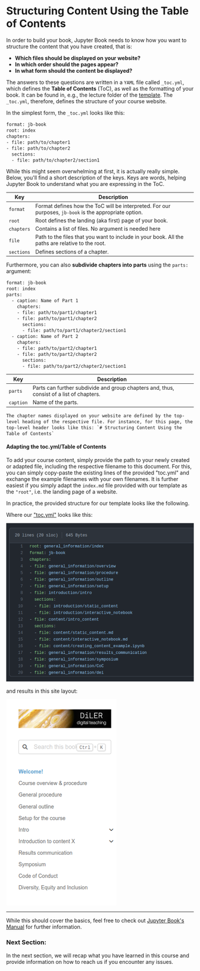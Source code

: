 # Structuring Content Using the Table of Contents

In order to build your book, Jupyter Book needs to know how you want to structure the content that you have created, that is: 

* **Which files should be displayed on your website?**
* **In which order should the pages appear?**
* **In what form should the content be displayed?**

The answers to these questions are written in a `YAML` file called `_toc.yml`, which defines the **Table of Contents** (ToC), as well as the formatting of your book. It can be found in, e.g., the lecture folder of the [template](https://github.com/DiLER-Digitell/course-template). The `_toc.yml`, therefore, defines the structure of your course website. 

In the simplest form, the `_toc.yml` looks like this:

```
format: jb-book
root: index
chapters:
- file: path/to/chapter1
- file: path/to/chapter2
  sections:
  - file: path/to/chapter2/section1
```

While this might seem overwhelming at first, it is actually really simple. Below, you'll find a short description of the keys. Keys are words, helping Jupyter Book to understand what you are expressing in the ToC.

|Key|Description|
|---|---|
|`format`|Format defines how the ToC will be interpreted. For our purposes, `jb-book` is the appropriate option.|
|`root`|Root defines the landing (aka first) page of your book.|
|`chapters`|Contains a list of files. No argument is needed here|
|`file`|Path to the files that you want to include in your book. All the paths are relative to the root.|
|`sections`|Defines sections of a chapter.|

Furthermore, you can also **subdivide chapters into parts** using the `parts:` argument:

```
format: jb-book
root: index
parts:
  - caption: Name of Part 1
    chapters:
    - file: path/to/part1/chapter1
    - file: path/to/part1/chapter2
      sections:
      - file: path/to/part1/chapter2/section1
  - caption: Name of Part 2
    chapters:
    - file: path/to/part2/chapter1
    - file: path/to/part2/chapter2
      sections:
      - file: path/to/part2/chapter2/section1
```

|Key|Description|
|---|---|
|`parts`|Parts can further subdivide and group chapters and, thus, consist of a list of chapters.|
|`caption`|Name of the parts.|


```{note}
The chapter names displayed on your website are defined by the top-level heading of the respective file. For instance, for this page, the top-level header looks like this: `# Structuring Content Using the Table of Contents` 
```

#### Adapting the toc.yml/Table of Contents

To add your course content, simply provide the path to your newly created or adapted file, including the respective filename to this document. For this, you can simply copy-paste the existing lines of the provided "toc.yml" and exchange the example filenames with your own filenames. It is further easiest if you simply adapt the `index.md` file provided with our template as the `"root"`, i.e. the landing page of a website.

In practice, the provided structure for our template looks like the following. 

Where our ["toc.yml"](https://github.com/DiLER-Digitell/Course-template/blob/main/lecture/_toc.yml) looks like this:

![Image of the YAML-file with the transcript of records of the course template](../../static/template_toc.png)

and results in this site layout:

![Image of the structure of the transcript of records of the course template](../../static/template_layout.png)


___

While this should cover the basics, feel free to check out [Jupyter Book's Manual](https://jupyterbook.org/en/stable/structure/toc.html) for further information.




### Next Section:
In the next section, we will recap what you have learned in this course and provide information on how to reach us if you encounter any issues.
